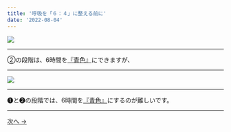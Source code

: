```yaml
---
title: '呼吸を「６：４」に整える前に'
date: '2022-08-04'
---
```

![](/images/004.jpg)
***
②の段階は、6時間を[『青色』](https://www.youtube.com/watch?v=D00Tyyrgi_E)にできますが、
***
![](/images/004_.jpg)
***
➊と➋の段階では、6時間を[『青色』](https://www.youtube.com/watch?v=D00Tyyrgi_E)にするのが難しいです。
***
[ 次へ → ](/posts/05)
